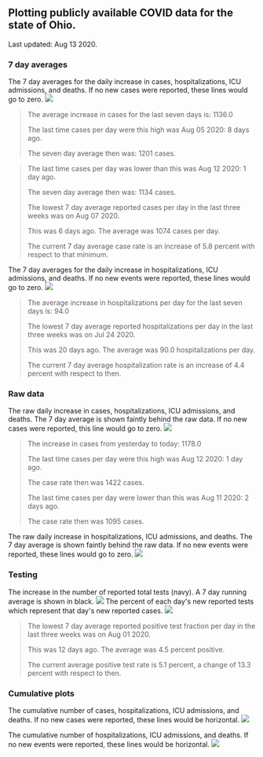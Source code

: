 ## Plotting publicly available COVID data for the state of Ohio. 

Last updated: Aug 13 2020. 

### 7 day averages
The 7 day averages for the daily increase in cases, hospitalizations, ICU admissions, and deaths. If no new cases were reported, these lines would go to zero.
![](7dayaverage_cases.png)

>The average increase in cases for the last seven days is: 1136.0
>
>The last time cases per day were this high was Aug 05 2020: 8 days ago.
>
>The seven day average then was: 1201 cases.

>
>The last time cases per day was lower than this was Aug 12 2020: 1 day ago.
>
>The seven day average then was: 1134 cases.
>
>The lowest 7 day average reported cases per day in the last three weeks was on Aug 07 2020.
>
>This was 6 days ago. The average was 1074 cases per day.
>
>The current 7 day average case rate is an increase of 5.8 percent with respect to that minimum.

The 7 day averages for the daily increase in hospitalizations, ICU admissions, and deaths. If no new events were reported, these lines would go to zero.
![](7dayaverage_hospital.png)

>The average increase in hospitalizations per day for the last seven days is: 94.0
>
>The lowest 7 day average reported hospitalizations per day in the last three weeks was on Jul 24 2020.
>
>This was 20 days ago. The average was 90.0 hospitalizations per day.
>
>The current 7 day average hospitalization rate is an increase of 4.4 percent with respect to then.

### Raw data
The raw daily increase in cases, hospitalizations, ICU admissions, and deaths. The 7 day average is shown faintly behind the raw data. If no new cases were reported, this line would go to zero.
![](DailyCases.png)

>The increase in cases from yesterday to today: 1178.0 
>
>The last time cases per day were this high was Aug 12 2020: 1 day ago. 
>
>The case rate then was 1422 cases.
>
>The last time cases per day were lower than this was Aug 11 2020: 2 days ago. 
>
>The case rate then was 1095 cases.

The raw daily increase in hospitalizations, ICU admissions, and deaths. The 7 day average is shown faintly behind the raw data. If no new events were reported, these lines would go to zero.
![](DailyHospitalizations.png)

### Testing

The increase in the number of reported total tests (navy). A 7 day running average is shown in black.
![](DailyTests.png)
The percent of each day's new reported tests which represent that day's new reported cases.
![](percentpositive_tests.png)

>The lowest 7 day average reported positive test fraction per day in the last three weeks was on Aug 01 2020.
>
>This was 12 days ago. The average was 4.5 percent positive. 
>
>The current average positive test rate is 5.1 percent, a change of 13.3 percent with respect to then. 

### Cumulative plots
The cumulative number of cases, hospitalizations, ICU admissions, and deaths. If no new cases were reported, these lines would be horizontal.
![](Cases.png)

The cumulative number of hospitalizations, ICU admissions, and deaths. If no new events were reported, these lines would be horizontal.
![](Hospitalizations.png)
